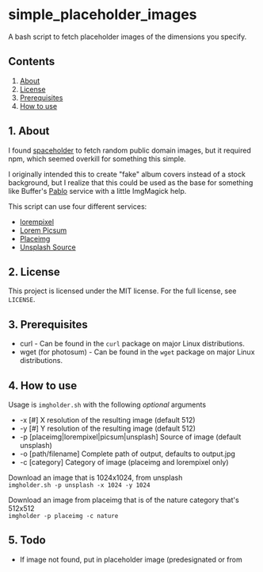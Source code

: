 # simple_placeholder_images
A bash script to fetch placeholder images of the dimensions you specify.

## Contents
 1. [About](#1-about)
 2. [License](#2-license)
 3. [Prerequisites](#3-prerequisites)
 4. [How to use](#4-how-to-use)

## 1. About

I found [spaceholder](https://github.com/ecrmnn/spaceholder) to fetch
random public domain images, but it required npm, which seemed overkill
for something this simple.

I originally intended this to create "fake" album covers instead of a stock
background, but I realize that this could be used as the base for
something like Buffer's [Pablo](http://pablo.buffer.com/) service with a 
little ImgMagick help.

This script can use four different services:

 * [lorempixel](http://lorempixel.com/)  
 * [Lorem Picsum](https://picsum.photos/)
 * [Placeimg](https://placeimg.com/)
 * [Unsplash Source](https://source.unsplash.com)

## 2. License

This project is licensed under the MIT license. For the full license, see `LICENSE`.

## 3. Prerequisites

 * curl - Can be found in the `curl` package on major Linux distributions.
 * wget (for photosum) - Can be found in the `wget` package on major Linux distributions.

## 4. How to use

Usage is `imgholder.sh` with the following *optional* arguments  

 * -x [#]  X resolution of the resulting image (default 512)  
 * -y [#]  Y resolution of the resulting image (default 512)  
 * -p [placeimg|lorempixel|picsum|unsplash] Source of image (default unsplash)  
 * -o [path/filename] Complete path of output, defaults to output.jpg  
 * -c [category] Category of image (placeimg and lorempixel only)  


Download an image that is 1024x1024, from unsplash  
  `imgholder.sh -p unsplash -x 1024 -y 1024`

Download an image from placeimg that is of the nature category that's 512x512  
  `imgholder -p placeimg -c nature`

## 5. Todo

 * If image not found, put in placeholder image (predesignated or from 
